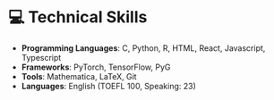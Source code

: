 # 💻 Technical Skills
- **Programming Languages**: C, Python, R, HTML, React, Javascript, Typescript
- **Frameworks**: PyTorch, TensorFlow, PyG
- **Tools**: Mathematica, LaTeX, Git
- **Languages**: English (TOEFL 100, Speaking: 23)
